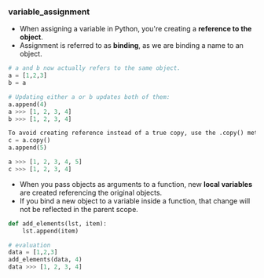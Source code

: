 ### variable_assignment
- When assigning a variable in Python, you're creating a **reference to the object**.
- Assignment is referred to as **binding**, as we are binding a name to an object.
```py
# a and b now actually refers to the same object. 
a = [1,2,3]
b = a

# Updating either a or b updates both of them:
a.append(4)
a >>> [1, 2, 3, 4]
b >>> [1, 2, 3, 4]

To avoid creating reference instead of a true copy, use the .copy() method.
c = a.copy()
a.append(5)

a >>> [1, 2, 3, 4, 5]
c >>> [1, 2, 3, 4]
```
- When you pass objects as arguments to a function, new **local variables** are created referencing the original objects.
- If you bind a new object to a variable inside a function, that change will not be reflected in the parent scope.
```py
def add_elements(lst, item):
    lst.append(item)

# evaluation
data = [1,2,3]
add_elements(data, 4)
data >>> [1, 2, 3, 4]
```
